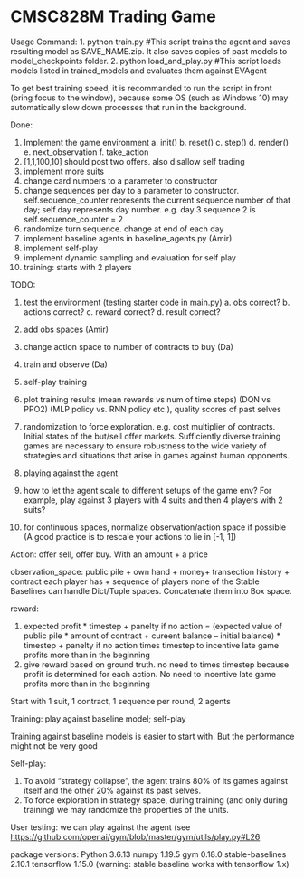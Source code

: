 # CMSC828M Trading Game

Usage Command: 
	1. python train.py						#This script trains the agent and saves resulting model as SAVE_NAME.zip. It also saves copies of past models to model_checkpoints folder.
	2. python load_and_play.py				#This script loads models listed in trained_models and evaluates them against EVAgent
	
To get best training speed, it is recommanded to run the script in front (bring focus to the window), because some OS (such as Windows 10) 
may automatically slow down processes that run in the background.

Done:
1. Implement the game environment
	a. init()
	b. reset()
	c. step()
	d. render()
	e. next_observation
	f. take_action
2. [1,1,100,10] should post two offers. also disallow self trading
3. implement more suits
4. change card numbers to a parameter to constructor
5. change sequences per day to a parameter to constructor. 		
	self.sequence_counter represents the current sequence number of that day; self.day represents day number. 
	e.g. day 3 sequence 2 is self.sequence_counter = 2
6. randomize turn sequence. change at end of each day
7. implement baseline agents in baseline_agents.py 	(Amir)
8. implement self-play 
9. implement dynamic sampling and evaluation for self play
9. training:  starts with 2 players





TODO:
1. test the environment (testing starter code in main.py)
	a. obs correct?
	b. actions correct?
	c. reward correct?
	d. result correct?
3. add obs spaces (Amir)
3. change action space to number of contracts to buy (Da)
3. train and observe (Da)
4. self-play training
3. plot training results (mean rewards vs num of time steps) (DQN vs PPO2) (MLP policy vs. RNN policy etc.), quality scores of past selves


4. randomization to force exploration. e.g. cost multiplier of contracts. Initial states of the but/sell offer markets. 
	Sufficiently diverse training games are necessary to ensure robustness to the wide variety of strategies and situations that arise in games against human opponents.
	
5. playing against the agent
6. how to let the agent scale to different setups of the game env? For example, play against 3 players with 4 suits and then 4 players with 2 suits?
7. for continuous spaces, normalize observation/action space if possible (A good practice is to rescale your actions to lie in [-1, 1])




Action: offer sell, offer buy.  With an amount + a price

observation_space: public pile + own hand + money+ transection history + contract each player has + sequence of players
none of the Stable Baselines can handle Dict/Tuple spaces. Concatenate them into Box space.


reward: 
1. expected profit * timestep + panelty if no action
=  (expected value of public pile * amount of contract + cureent balance – initial balance) * timestep + panelty if no action
times timestep to incentive late game profits more than in the beginning
2. give reward based on ground truth. no need to times timestep because profit is determined for each action. No need to incentive late game profits more than in the beginning

Start with 1 suit, 1 contract, 1 sequence per round, 2 agents


Training: play against baseline model; self-play 

Training against baseline models is easier to start with. But the performance might not be very good

Self-play: 
1. To avoid “strategy collapse”, the agent trains 80% of its games against itself and the other 20% against its past selves.
2. To force exploration in strategy space, during training (and only during training) we may randomize the properties of the units.



User testing: we can play against the agent (see https://github.com/openai/gym/blob/master/gym/utils/play.py#L26




package versions:
Python 3.6.13
numpy                1.19.5
gym                  0.18.0
stable-baselines     2.10.1
tensorflow           1.15.0
(warning: stable baseline works with tensorflow 1.x)